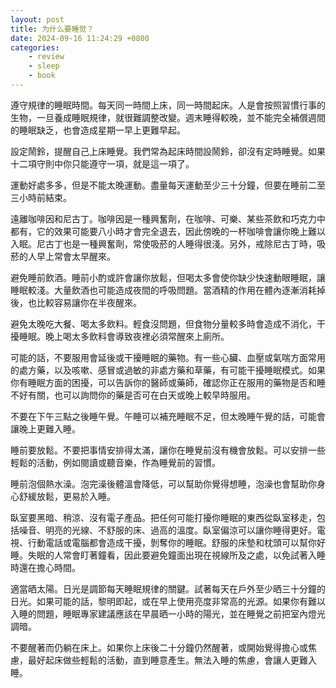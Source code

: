 ```yaml
---
layout: post
title: 为什么要睡觉？
date: 2024-09-16 11:24:29 +0800
categories:
    - review
    - sleep
    - book
---
```


<!-- ### 阅读书本前

...

### 书评 -->

遵守規律的睡眠時間。每天同一時間上床，同一時間起床。人是會按照習慣行事的生物，一旦養成睡眠規律，就很難調整改變。週末睡得較晚，並不能完全補償週間的睡眠缺乏，也會造成星期一早上更難早起。

設定鬧鈴，提醒自己上床睡覺。我們常為起床時間設鬧鈴，卻沒有定時睡覺。如果十二項守則中你只能遵守一項，就是這一項了。 

運動好處多多，但是不能太晚運動。盡量每天運動至少三十分鐘，但要在睡前二至三小時前結束。 

遠離咖啡因和尼古丁。咖啡因是一種興奮劑，在咖啡、可樂、某些茶飲和巧克力中都有，它的效果可能要八小時才會完全退去，因此傍晚的一杯咖啡會讓你晚上難以入眠。尼古丁也是一種興奮劑，常使吸菸的人睡得很淺。另外，戒除尼古丁時，吸菸的人早上常會太早醒來。

避免睡前飲酒。睡前小酌或許會讓你放鬆，但喝太多會使你缺少快速動眼睡眠，讓睡眠較淺。大量飲酒也可能造成夜間的呼吸問題。當酒精的作用在體內逐漸消耗掉後，也比較容易讓你在半夜醒來。 

避免太晚吃大餐、喝太多飲料。輕食沒問題，但食物分量較多時會造成不消化，干擾睡眠。晚上喝太多飲料會導致夜裡必須常醒來上廁所。 

可能的話，不要服用會延後或干擾睡眠的藥物。有一些心臟、血壓或氣喘方面常用的處方藥，以及咳嗽、感冒或過敏的非處方藥和草藥，有可能干擾睡眠模式。如果你有睡眠方面的困擾，可以告訴你的醫師或藥師，確認你正在服用的藥物是否和睡不好有關，也可以詢問你的藥是否可在白天或晚上較早時服用。

不要在下午三點之後睡午覺。午睡可以補充睡眠不足，但太晚睡午覺的話，可能會讓晚上更難入睡。 

睡前要放鬆。不要把事情安排得太滿，讓你在睡覺前沒有機會放鬆。可以安排一些輕鬆的活動，例如閱讀或聽音樂，作為睡覺前的習慣。 

睡前泡個熱水澡。泡完澡後體溫會降低，可以幫助你覺得想睡，泡澡也會幫助你身心舒緩放鬆，更易於入睡。 

臥室要黑暗、稍涼、沒有電子產品。把任何可能打擾你睡眠的東西從臥室移走，包括噪音、明亮的光線、不舒服的床、過高的溫度。臥室偏涼可以讓你睡得更好。電視、行動電話或電腦都會造成干擾，剝奪你的睡眠。舒服的床墊和枕頭可以幫你好睡。失眠的人常會盯著鐘看，因此要避免鐘面出現在視線所及之處，以免試著入睡時還在擔心時間。 

適當晒太陽。日光是調節每天睡眠規律的關鍵。試著每天在戶外至少晒三十分鐘的日光。如果可能的話，黎明即起，或在早上使用亮度非常高的光源。如果你有難以入睡的問題，睡眠專家建議應該在早晨晒一小時的陽光，並在睡覺之前把室內燈光調暗。 

不要醒著而仍躺在床上。如果你上床後二十分鐘仍然醒著，或開始覺得擔心或焦慮，最好起床做些輕鬆的活動，直到睡意產生。無法入睡的焦慮，會讓人更難入睡。

<!-- ### 评后感
 -->
